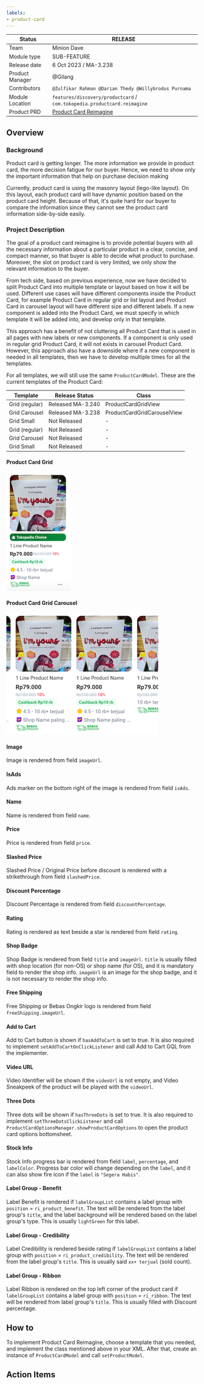 ```yaml
---
labels:
- product-card
---
```



| **Status**      | <!--start status:GREEN-->RELEASE<!--end status-->                                                                                  |
|-----------------|------------------------------------------------------------------------------------------------------------------------------------|
| Team            | Minion Dave                                                                                                                        |
| Module type     | <!--start status:GREY-->SUB-FEATURE<!--end status-->                                                                               |
| Release date    | 6 Oct 2023 / MA-3.238                                                                                                              |
| Product Manager | @Gilang                                                                                                                            |
| Contributors    | `@Zulfikar Rahman @Darian Thedy @Willybrodus Purnama`                                                                              |
| Module Location | `features/discovery/productcard` / `com.tokopedia.productcard.reimagine`                                                           |
| Product PRD     | [Product Card Reimagine](https://tokopedia.atlassian.net/wiki/spaces/SE/pages/2285208035/H2+2023+Product+Card+-+ReImagine+Version) |

<!--toc-->

## Overview

### Background

Product card is getting longer. The more information we provide in product card, the more decision fatigue for our buyer. Hence, we need to show only the important information that help on purchase decision making

Currently, product card is using the masonry layout (lego-like layout). On this layout, each product card will have dynamic position based on the product card height. Because of that, it's quite hard for our buyer to compare the information since they cannot see the product card information side-by-side easily.

### Project Description

The goal of a product card reimagine is to provide potential buyers with all the necessary information about a particular product in a clear, concise, and compact manner, so that buyer is able to decide what product to purchase. Moreover, the slot on product card is very limited, we only show the relevant information to the buyer.

From tech side, based on previous experience, now we have decided to split Product Card into multiple template or layout based on how it will be used. Different use cases will have different components inside the Product Card, for example Product Card in regular grid or list layout and Product Card in carousel layout will have different size and different labels. If a new component is added into the Product Card, we must specify in which template it will be added into, and develop only in that template.

This approach has a benefit of not cluttering all Product Card that is used in all pages with new labels or new components. If a component is only used in regular grid Product Card, it will not exists in carousel Product Card. However, this approach also have a downside where if a new component is needed in all templates, then we have to develop multiple times for all the templates.

For all templates, we will still use the same `ProductCardModel`. These are the current templates of the Product Card:

| Template       | Release Status    | Class                       |
|----------------|-------------------|-----------------------------|
| Grid (regular) | Released MA-3.240 | ProductCardGridView         |
| Grid Carousel  | Released MA-3.238 | ProductCardGridCarouselView |
| Grid Small     | Not Released      | -                           |
| Grid (regular) | Not Released      | -                           |
| Grid Carousel  | Not Released      | -                           |
| Grid Small     | Not Released      | -                           |


#### Product Card Grid
![](../res/reimagine_grid.png)

#### Product Card Grid Carousel
![](../res/reimagine_grid_carousel.png)


#### Image
Image is rendered from field `imageUrl`.

#### IsAds
Ads marker on the bottom right of the image is rendered from field `isAds`. 

#### Name
Name is rendered from field `name`.

#### Price
Price is rendered from field `price`.

#### Slashed Price
Slashed Price / Original Price before discount is rendered with a strikethrough from field `slashedPrice`.

#### Discount Percentage
Discount Percentage is rendered from field `discountPercentage`.

#### Rating
Rating is rendered as text beside a star is rendered from field `rating`.

#### Shop Badge
Shop Badge is rendered from field `title` and `imageUrl`. `title` is usually filled with shop location (for non-OS) or shop name (for OS), and it is mandatory field to render the shop info. `imageUrl` is an image for the shop badge, and it is not necessary to render the shop info. 

#### Free Shipping
Free Shipping or Bebas Ongkir logo is rendered from field `freeShipping.imageUrl`.

#### Add to Cart
Add to Cart button is shown if `hasAddToCart` is set to true. It is also required to implement `setAddToCartOnClickListener` and call Add to Cart GQL from the implementer.

#### Video URL
Video Identifier will be shown if the `videoUrl` is not empty, and Video Sneakpeek of the product will be played with the `videoUrl`.

#### Three Dots
Three dots will be shown if `hasThreeDots` is set to true. It is also required to implement `setThreeDotsClickListener` and call `ProductCardOptionsManager.showProductCardOptions` to open the product card options bottomsheet.

#### Stock Info
Stock Info progress bar is rendered from field `label`, `percentage`, and `labelColor`. Progress bar color will change depending on the `label`, and it can also show fire icon if the `label` is `"Segera Habis"`.

#### Label Group - Benefit
Label Benefit is rendered if `labelGroupList` contains a label group with `position` = `ri_product_benefit`. The text will be rendered from the label group's `title`, and the label background will be rendered based on the label group's type. This is usually `lightGreen` for this label.

#### Label Group - Credibility
Label Credibility is rendered beside rating if `labelGroupList` contains a label group with `position` = `ri_product_credibility`. The text will be rendered from the label group's `title`. This is usually said `xx+ terjual` (sold count).

#### Label Group - Ribbon
Label Ribbon is rendered on the top left corner of the product card if `labelGroupList` contains a label group with `position` = `ri_ribbon`. The text will be rendered from label group's `title`. This is usually filled with Discount percentage.

## How to
To implement Product Card Reimagine, choose a template that you needed, and implement the class mentioned above in your XML. After that, create an instance of `ProductCardModel` and call `setProductModel`.


## Action Items

